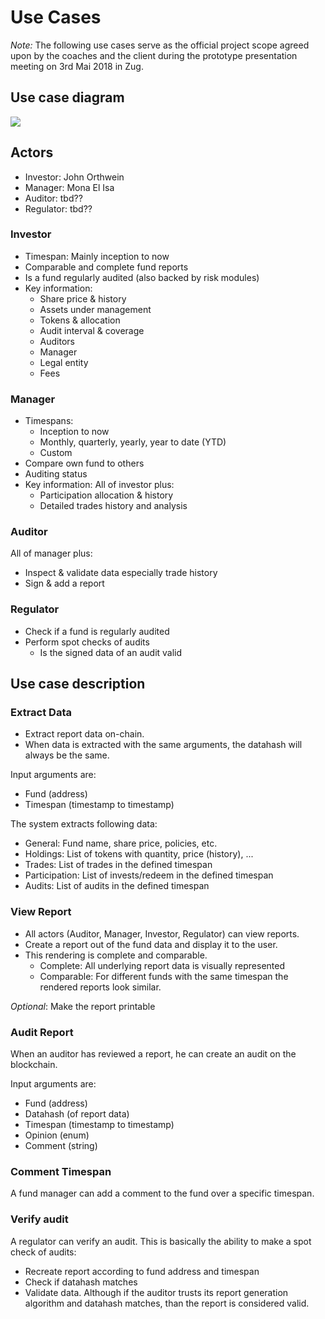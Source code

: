 # Use Cases

_Note:_ The following use cases serve as the official project scope agreed upon by the coaches and the client during the prototype presentation meeting on 3rd Mai 2018 in Zug.

## Use case diagram

![](/assets/UseCaseDiagram.svg)

## Actors

- Investor: John Orthwein
- Manager: Mona El Isa
- Auditor: tbd??
- Regulator: tbd??

### Investor

- Timespan: Mainly inception to now
- Comparable and complete fund reports
- Is a fund regularly audited (also backed by risk modules)
- Key information:
  - Share price & history
  - Assets under management
  - Tokens & allocation
  - Audit interval & coverage
  - Auditors
  - Manager
  - Legal entity
  - Fees

### Manager

- Timespans:
  - Inception to now
  - Monthly, quarterly, yearly, year to date (YTD)
  - Custom
- Compare own fund to others
- Auditing status
- Key information: All of investor plus:
  - Participation allocation & history
  - Detailed trades history and analysis

### Auditor

All of manager plus:

- Inspect & validate data especially trade history
- Sign & add a report

### Regulator

- Check if a fund is regularly audited
- Perform spot checks of audits
  - Is the signed data of an audit valid

## Use case description

### Extract Data

- Extract report data on-chain.
- When data is extracted with the same arguments, the datahash will always be the same.

Input arguments are:

- Fund (address)
- Timespan (timestamp to timestamp)

The system extracts following data:

- General: Fund name, share price, policies, etc.
- Holdings: List of tokens with quantity, price (history), ...
- Trades: List of trades in the defined timespan
- Participation: List of invests/redeem in the defined timespan
- Audits: List of audits in the defined timespan

### View Report

- All actors (Auditor, Manager, Investor, Regulator) can view reports.
- Create a report out of the fund data and display it to the user.
- This rendering is complete and comparable.
  - Complete: All underlying report data is visually represented
  - Comparable: For different funds with the same timespan the rendered reports look similar.

_Optional_: Make the report printable

### Audit Report

When an auditor has reviewed a report, he can create an audit on the blockchain.

Input arguments are:

- Fund (address)
- Datahash (of report data)
- Timespan (timestamp to timestamp)
- Opinion (enum)
- Comment (string)

### Comment Timespan

A fund manager can add a comment to the fund over a specific timespan.

### Verify audit

A regulator can verify an audit.
This is basically the ability to make a spot check of audits:

- Recreate report according to fund address and timespan
- Check if datahash matches
- Validate data. Although if the auditor trusts its report generation algorithm and datahash matches, than the report is considered valid.
